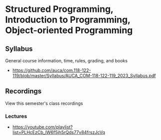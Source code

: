 Structured Programming, Introduction to Programming, Object-oriented Programming
================================================================================

## Syllabus

General course information, time, rules, grading, and books

* <https://github.com/auca/com.118-122-119/blob/master/Syllabus/AUCA_COM-118-122-119_2023_Syllabus.pdf>

## Recordings

View this semester's class recordings

### Lectures

* <https://youtube.com/playlist?list=PLHcEzCb_lW6f5jh5rQds77v84frszJcVq>
